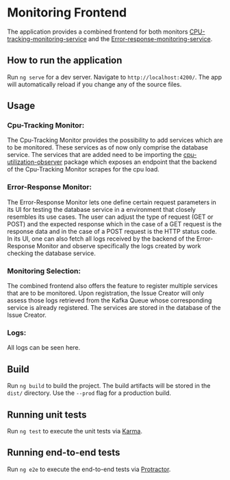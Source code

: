 # Monitoring Frontend

The application provides a combined frontend for both monitors [CPU-tracking-monitoring-service](https://github.com/ccims/CPU-tracking-monitoring-service) and the [Error-response-monitoring-service](https://github.com/ccims/Error-response-monitoring-service).

## How to run the application

Run `ng serve` for a dev server. Navigate to `http://localhost:4200/`. The app will automatically reload if you change any of the source files.

## Usage

### Cpu-Tracking Monitor:

The Cpu-Tracking Monitor provides the possibility to add services which are to be monitored. These services as of now only comprise the database service. The services that are added need
to be importing the [cpu-utilization-observer](https://github.com/ccims/cpu-utilization-observer) package which exposes an endpoint that the backend of the Cpu-Tracking Monitor scrapes for
the cpu load. 


### Error-Response Monitor:

The Error-Response Monitor lets one define certain request parameters in its UI for testing the database service in a environment that closely resembles its use cases. The user can adjust the type of request (GET or POST) and the expected response 
which in the case of a GET request is the response data and in the case of a POST request is the HTTP status code. In its UI, one can also fetch all logs received by the backend of the Error-Response Monitor
and observe specifically the logs created by work checking the database service.

### Monitoring Selection:

The combined frontend also offers the feature to register multiple services that are to be monitored. Upon registration, the Issue Creator will only assess those logs retrieved from the Kafka Queue whose corresponding service is already registered. The services are stored in the database of the Issue Creator.

### Logs:

All logs can be seen here.

## Build

Run `ng build` to build the project. The build artifacts will be stored in the `dist/` directory. Use the `--prod` flag for a production build.

## Running unit tests

Run `ng test` to execute the unit tests via [Karma](https://karma-runner.github.io).

## Running end-to-end tests

Run `ng e2e` to execute the end-to-end tests via [Protractor](http://www.protractortest.org/).


